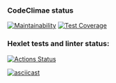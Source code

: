 ### CodeClimae status
[![Maintainability](https://api.codeclimate.com/v1/badges/87e61e5ad46a30363ef3/maintainability)](https://codeclimate.com/github/a-yanovskiy/python-project-lvl2/maintainability)
[![Test Coverage](https://api.codeclimate.com/v1/badges/87e61e5ad46a30363ef3/test_coverage)](https://codeclimate.com/github/a-yanovskiy/python-project-lvl2/test_coverage)

### Hexlet tests and linter status:
[![Actions Status](https://github.com/a-yanovskiy/python-project-lvl2/workflows/hexlet-check/badge.svg)](https://github.com/a-yanovskiy/python-project-lvl2/actions)

[![asciicast](https://asciinema.org/a/y2GaybOqyoZ0BDTX7y50blroz.svg)](https://asciinema.org/a/y2GaybOqyoZ0BDTX7y50blroz)
